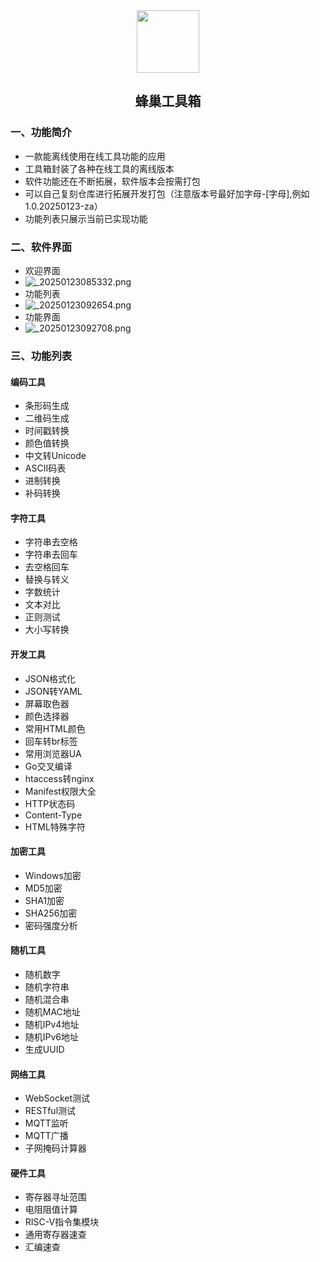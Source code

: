 <div align="center">
<img src="https://s2.loli.net/2024/03/06/gTFN1fcst8QGeaZ.jpg" style="width:100px;" width="100"/>
<h2>蜂巢工具箱</h2>
</div>


### 一、功能简介


- 一款能离线使用在线工具功能的应用
- 工具箱封装了各种在线工具的离线版本
- 软件功能还在不断拓展，软件版本会按需打包
- 可以自己复刻仓库进行拓展开发打包（注意版本号最好加字母-[字母],例如1.0.20250123-za）
- 功能列表只展示当前已实现功能

### 二、软件界面

- 欢迎界面
- ![_20250123085332.png](https://s2.loli.net/2025/06/15/AFtGaCTi4ecHsOn.png)
- 功能列表
- ![_20250123092654.png](https://s2.loli.net/2025/06/17/ZJsMDCbOFXfdLo5.png)
- 功能界面
- ![_20250123092708.png](https://s2.loli.net/2025/06/15/e1V7jp5OhxLBUim.png)

### 三、功能列表

#### 编码工具
- 条形码生成
- 二维码生成
- 时间戳转换
- 颜色值转换
- 中文转Unicode
- ASCII码表
- 进制转换
- 补码转换

#### 字符工具
- 字符串去空格
- 字符串去回车
- 去空格回车
- 替换与转义
- 字数统计
- 文本对比
- 正则测试
- 大小写转换

#### 开发工具
- JSON格式化
- JSON转YAML
- 屏幕取色器
- 颜色选择器
- 常用HTML颜色
- 回车转br标签
- 常用浏览器UA
- Go交叉编译
- htaccess转nginx
- Manifest权限大全
- HTTP状态码
- Content-Type
- HTML特殊字符

#### 加密工具
- Windows加密
- MD5加密
- SHA1加密
- SHA256加密
- 密码强度分析

#### 随机工具
- 随机数字
- 随机字符串
- 随机混合串
- 随机MAC地址
- 随机IPv4地址
- 随机IPv6地址
- 生成UUID

#### 网络工具
- WebSocket测试
- RESTful测试
- MQTT监听
- MQTT广播
- 子网掩码计算器

#### 硬件工具
- 寄存器寻址范围
- 电阻阻值计算
- RISC-V指令集模块
- 通用寄存器速查
- 汇编速查

